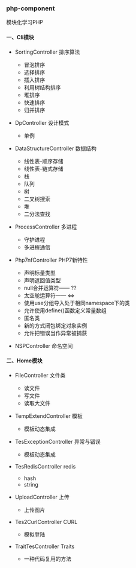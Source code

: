 ### php-component

模块化学习PHP

#### 一、Cli模块
* SortingController 排序算法
    * 冒泡排序
    * 选择排序
    * 插入排序
    * 利用树结构排序
    * 堆排序
    * 快速排序
    * 归并排序
    
* DpController 设计模式
    * 单例
    
* DataStructureController 数据结构
    * 线性表-顺序存储
    * 线性表-链式存储
    * 栈
    * 队列
    * 树
    * 二叉树搜索
    * 堆
    * 二分法查找
    
* ProcessController 多进程
    * 守护进程
    * 多进程通信
    
* Php7nfController PHP7新特性
    * 声明标量类型
    * 声明返回值类型
    * null合并运算符—— ??
    * 太空舱运算符—— <=>
    * 使用use分组导入处于相同namespace下的类
    * 允许使用define()函数定义常量数组
    * 匿名类
    * 新的方式闭包绑定对象实例
    * 允许把错误当作异常被捕获
    
* NSPController 命名空间

#### 二、Home模块
* FileController 文件类
    * 读文件
    * 写文件
    * 读取大文件
    
* TempExtendController 模板
    * 模板动态集成
    
* TesExceptionController 异常与错误
    * 模板动态集成
    
* TesRedisController redis
    * hash
    * string
    
* UploadController 上传
    * 上传图片
    
* Tes2CurlController CURL
    * 模拟登陆
    
* TraitTesController Traits
    * 一种代码复用的方法
    